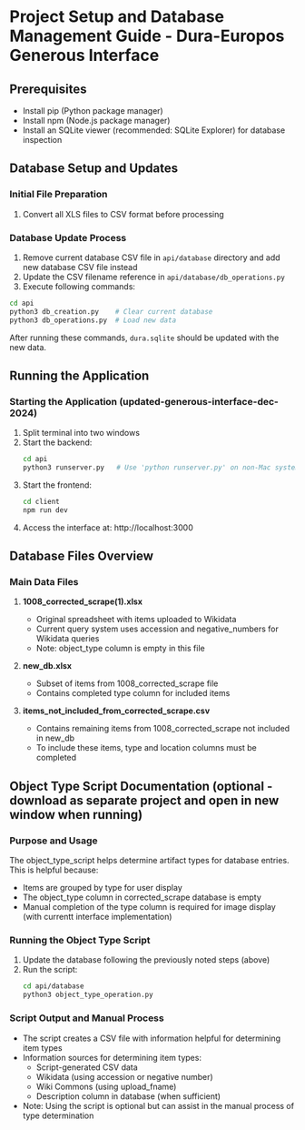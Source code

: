 # Project Setup and Database Management Guide - Dura-Europos Generous Interface

## Prerequisites
- Install pip (Python package manager)
- Install npm (Node.js package manager)
- Install an SQLite viewer (recommended: SQLite Explorer) for database inspection

## Database Setup and Updates

### Initial File Preparation
1. Convert all XLS files to CSV format before processing

### Database Update Process
1. Remove current database CSV file in `api/database` directory and add new database CSV file instead
2. Update the CSV filename reference in `api/database/db_operations.py`
3. Execute following commands:
```bash
cd api
python3 db_creation.py    # Clear current database
python3 db_operations.py  # Load new data
```
After running these commands, `dura.sqlite` should be updated with the new data.

## Running the Application

### Starting the Application (updated-generous-interface-dec-2024)
1. Split terminal into two windows
2. Start the backend:
   ```bash
   cd api
   python3 runserver.py   # Use 'python runserver.py' on non-Mac systems
   ```
3. Start the frontend:
   ```bash
   cd client
   npm run dev
   ```
4. Access the interface at: http://localhost:3000

## Database Files Overview

### Main Data Files
1. **1008_corrected_scrape(1).xlsx**
   - Original spreadsheet with items uploaded to Wikidata
   - Current query system uses accession and negative_numbers for Wikidata queries
   - Note: object_type column is empty in this file

2. **new_db.xlsx**
   - Subset of items from 1008_corrected_scrape file
   - Contains completed type column for included items

3. **items_not_included_from_corrected_scrape.csv**
   - Contains remaining items from 1008_corrected_scrape not included in new_db
   - To include these items, type and location columns must be completed

## Object Type Script Documentation (optional - download as separate project and open in new window when running)

### Purpose and Usage
The object_type_script helps determine artifact types for database entries. This is helpful because:
- Items are grouped by type for user display
- The object_type column in corrected_scrape database is empty
- Manual completion of the type column is required for image display (with currentt interface implementation)

### Running the Object Type Script
1. Update the database following the previously noted steps (above)
2. Run the script:
   ```bash
   cd api/database
   python3 object_type_operation.py
   ```

### Script Output and Manual Process
- The script creates a CSV file with information helpful for determining item types
- Information sources for determining item types:
  - Script-generated CSV data
  - Wikidata (using accession or negative number)
  - Wiki Commons (using upload_fname)
  - Description column in database (when sufficient)
- Note: Using the script is optional but can assist in the manual process of type determination
